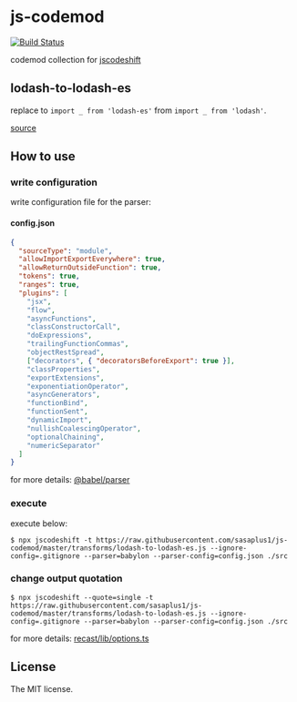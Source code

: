 # js-codemod

[![Build Status](https://travis-ci.com/sasaplus1/js-codemod.svg?branch=master)](https://travis-ci.com/sasaplus1/js-codemod)

codemod collection for [jscodeshift](https://github.com/facebook/jscodeshift)

## lodash-to-lodash-es

replace to `import _ from 'lodash-es'` from `import _ from 'lodash'`.

[source](transforms/lodash-to-lodash-es.js)

## How to use

### write configuration

write configuration file for the parser:

#### config.json

```json
{
  "sourceType": "module",
  "allowImportExportEverywhere": true,
  "allowReturnOutsideFunction": true,
  "tokens": true,
  "ranges": true,
  "plugins": [
    "jsx",
    "flow",
    "asyncFunctions",
    "classConstructorCall",
    "doExpressions",
    "trailingFunctionCommas",
    "objectRestSpread",
    ["decorators", { "decoratorsBeforeExport": true }],
    "classProperties",
    "exportExtensions",
    "exponentiationOperator",
    "asyncGenerators",
    "functionBind",
    "functionSent",
    "dynamicImport",
    "nullishCoalescingOperator",
    "optionalChaining",
    "numericSeparator"
  ]
}
```

for more details: [@babel/parser](https://babeljs.io/docs/en/babel-parser)

### execute

execute below:

```console
$ npx jscodeshift -t https://raw.githubusercontent.com/sasaplus1/js-codemod/master/transforms/lodash-to-lodash-es.js --ignore-config=.gitignore --parser=babylon --parser-config=config.json ./src
```

### change output quotation

```console
$ npx jscodeshift --quote=single -t https://raw.githubusercontent.com/sasaplus1/js-codemod/master/transforms/lodash-to-lodash-es.js --ignore-config=.gitignore --parser=babylon --parser-config=config.json ./src
```

for more details: [recast/lib/options.ts](https://github.com/benjamn/recast/blob/master/lib/options.ts)

## License

The MIT license.
